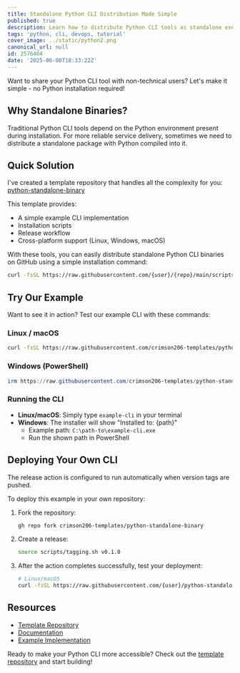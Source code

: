 ```yaml
---
title: Standalone Python CLI Distribution Made Simple
published: true
description: Learn how to distribute Python CLI tools as standalone executables - no Python installation required for end users. A practical template for cross-platform binary distribution.
tags: 'python, cli, devops, tutorial'
cover_image: ../static/python2.png
canonical_url: null
id: 2576404
date: '2025-06-08T18:33:22Z'
---
```


Want to share your Python CLI tool with non-technical users? Let's make it simple - no Python installation required!

## Why Standalone Binaries?

Traditional Python CLI tools depend on the Python environment present during installation. For more reliable service delivery, sometimes we need to distribute a standalone package with Python compiled into it.

## Quick Solution

I've created a template repository that handles all the complexity for you:
[python-standalone-binary](https://github.com/crimson206-templates/python-standalone-binary)

This template provides:
- A simple example CLI implementation
- Installation scripts
- Release workflow
- Cross-platform support (Linux, Windows, macOS)

With these tools, you can easily distribute standalone Python CLI binaries on GitHub using a simple installation command:

```bash
curl -fsSL https://raw.githubusercontent.com/{user}/{repo}/main/scripts/install.sh | bash
```

## Try Our Example

Want to see it in action? Test our example CLI with these commands:

### Linux / macOS
```bash
curl -fsSL https://raw.githubusercontent.com/crimson206-templates/python-standalone-binary/main/scripts/install.sh | bash
```

### Windows (PowerShell)
```powershell
irm https://raw.githubusercontent.com/crimson206-templates/python-standalone-binary/main/scripts/install.ps1 | iex
```

### Running the CLI

- **Linux/macOS**: Simply type `example-cli` in your terminal
- **Windows**: The installer will show "Installed to: {path}"
  - Example path: `C:\path-to\example-cli.exe`
  - Run the shown path in PowerShell

## Deploying Your Own CLI

The release action is configured to run automatically when version tags are pushed.

To deploy this example in your own repository:

1. Fork the repository:
   ```bash
   gh repo fork crimson206-templates/python-standalone-binary
   ```

2. Create a release:
   ```bash
   source scripts/tagging.sh v0.1.0
   ```

3. After the action completes successfully, test your deployment:
   ```bash
   # Linux/macOS
   curl -fsSL https://raw.githubusercontent.com/{user}/python-standalone-binary/main/scripts/install.sh | bash
   ```

## Resources

- [Template Repository](https://github.com/crimson206-templates/python-standalone-binary)
- [Documentation](https://github.com/crimson206-templates/python-standalone-binary#documentation)
- [Example Implementation](https://github.com/crimson206-templates/python-standalone-binary/tree/main/src/example_cli)

Ready to make your Python CLI more accessible? Check out the [template repository](https://github.com/crimson206-templates/python-standalone-binary) and start building!
